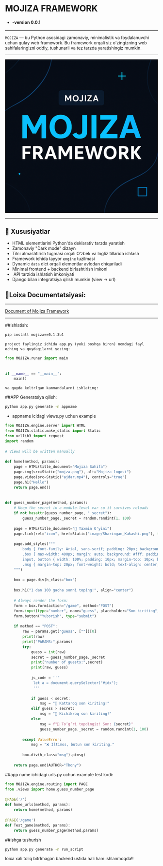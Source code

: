 # MOJIZA FRAMEWORK

- #### -version 0.0.1
***

`MOJIZA` — bu Python asosidagi zamonaviy, minimalistik va foydalanuvchi uchun qulay web framework. Bu framework orqali siz o'zingizning web sahifalaringizni oddiy, tushunarli va tez tarzda yaratishingiz mumkin.
***
[![MOJIZA Banner](/STATIC/mojza.png)](https://mojiza-doc-sitr.onrender.com/doc)
***
## 🚀 Xususiyatlar

-  HTML elementlarini Python'da deklarativ tarzda yaratish
-  Zamonaviy "Dark mode" dizayn
-  Tilni almashtirish tugmasi orqali O‘zbek va Ingliz tillarida ishlash
-  Framework ichida tayyor `engine` tuzilmasi
-  Dynamic `data` dict orqali elementlar avlodan chiqariladi
-  Minimal frontend + backend birlashtirish imkoni
- ️ API tarzida ishlatish imkoniyati
-  Django bilan integratsiya qilish mumkin (view → url)

## 📜Loixa Documentatsiyasi: 
***
[Document of Mojiza Framework](https://mojiza-doc-sitr.onrender.com/doc)
***
##ishlatish:
```bash
pip install mojiza==0.1.3b1
```
~~~
project faylingiz ichida app.py (yoki boshqa biron) nomdagi fayl oching va quydagilarni yozing:
~~~
```python
from MOJIZA.runer import main


if __name__ == "__main__":
    main()
```
~~~
va quyda keltrlgan kammandalarni ishlating:
~~~
##APP Generatsiya qilish:
```bash
python app.py generate -n appname
```
* appname icidagi views.py uchun example
```python
from MOJIZA.engine.server import HTML
from MOJIZA.static.make_static import Static
from urllib3 import request
import random

# Views will be written manually

def home(method, params):
    page = HTML(title_document="Mojiza Sahifa")
    page.img(src=Static("mojza.png"), alt="Mojiza logosi")
    page.video(src=Static("ajdar.mp4"), controls="true")
    page.h1("Hello")
    return page.end()


def guess_number_page(method, params):
    # Keep the secret in a module‑level var so it survives reloads
    if not hasattr(guess_number_page, "_secret"):
        guess_number_page._secret = random.randint(1, 100)

    page = HTML(title_document="🎲 Taxmin O'yini")
    page.link(rel="icon", href=Static("image/Sharingan_Kakashi.png"), type="image/png")

    page.add_styles("""
        body { font-family: Arial, sans-serif; padding: 20px; background: #f7f7f7; }
        .box { max-width: 400px; margin: auto; background: #fff; padding: 30px; border-radius: 10px; box-shadow: 0 0 10px rgba(0,0,0,0.1); }
        input, button { width: 100%; padding: 10px; margin-top: 10px; border-radius: 5px; }
        .msg { margin-top: 20px; font-weight: bold; text-align: center; }
    """)

    box = page.div(h_class="box")

    box.h1("1 dan 100 gacha sonni toping!", align="center")

    # Always render the form:
    form = box.form(action="/game", method="POST")
    form.input(type="number", name="guess", placeholder="Son kiriting", required=True, min="1", max="100")
    form.button("Yuborish", type="submit")

    if method == "POST":
        raw = params.get("guess", [""])[0]
        print(raw)
        print("PARAMS:",params)
        try:
            guess = int(raw)
            secret = guess_number_page._secret
            print("number of guests:",secret)
            print(raw, guess)

            js_code = '''
             let a = document.querySelector("#idx");
             '''

            if guess < secret:
                msg = "🔼 Kattaroq son kiriting!"
            elif guess > secret:
                msg = "🔽 Kichikroq son kiriting!"
            else:
                msg = f"🎉 To‘g‘ri topdingiz! Son: {secret}"
                guess_number_page._secret = random.randint(1, 100)

        except ValueError:
            msg = "❌ Iltimos, butun son kiriting."

        box.div(h_class="msg").p(msg)

    return page.end(AUTHOR="Thony")
```
##app name ichidagi urls.py uchun example test kodi:
```python
from MOJIZA.engine.routing import PAGE
from .views import home,guess_number_page

@PAGE('/')
def home_urls(method, params):
    return home(method, params)

@PAGE('/game')
def Test_game(method, params):
    return guess_number_page(method,params)

```

##ishga tushurish
```bash
python app.py generate -n run_script
```


loixa xali toliq bitrlmagan backend ustida hali ham ishlanmoqda!!
